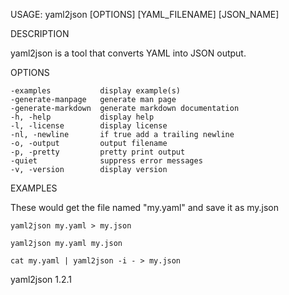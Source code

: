 
USAGE: yaml2json [OPTIONS] [YAML_FILENAME] [JSON_NAME]

DESCRIPTION

yaml2json is a tool that converts YAML into JSON output.

OPTIONS

    -examples           display example(s)
    -generate-manpage   generate man page
    -generate-markdown  generate markdown documentation
    -h, -help           display help
    -l, -license        display license
    -nl, -newline       if true add a trailing newline
    -o, -output         output filename
    -p, -pretty         pretty print output
    -quiet              suppress error messages
    -v, -version        display version


EXAMPLES

These would get the file named "my.yaml" and save it as my.json

    yaml2json my.yaml > my.json

    yaml2json my.yaml my.json

	cat my.yaml | yaml2json -i - > my.json

yaml2json 1.2.1
